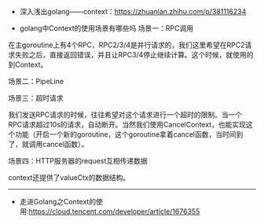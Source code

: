 + 深入浅出golang——context：<https://zhuanlan.zhihu.com/p/381116234>

+ golang中Context的使用场景有哪些吗
场景一：RPC调用

在主goroutine上有4个RPC，RPC2/3/4是并行请求的，我们这里希望在RPC2请求失败之后，直接返回错误，并且让RPC3/4停止继续计算。这个时候，就使用的到Context。

场景二：PipeLine

场景三：超时请求

我们发送RPC请求的时候，往往希望对这个请求进行一个超时的限制。当一个RPC请求超过10s的请求，自动断开。当然我们使用CancelContext，也能实现这个功能（开启一个新的goroutine，这个goroutine拿着cancel函数，当时间到了，就调用cancel函数）。

场景四：HTTP服务器的request互相传递数据

context还提供了valueCtx的数据结构。

----

+ 走进Golang之Context的使用:<https://cloud.tencent.com/developer/article/1676355>

